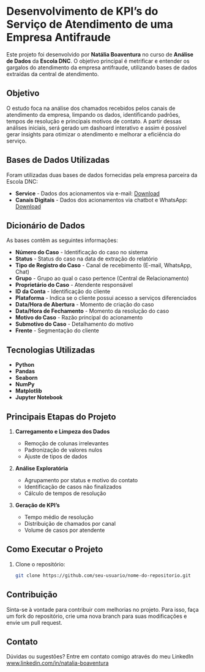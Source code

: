 # Desenvolvimento de KPI’s do Serviço de Atendimento de uma Empresa Antifraude

Este projeto foi desenvolvido por **Natália Boaventura** no curso de **Análise de Dados** da **Escola DNC**. O objetivo principal é metrificar e entender os gargalos do atendimento da empresa antifraude, utilizando bases de dados extraídas da central de atendimento.

## Objetivo

O estudo foca na análise dos chamados recebidos pelos canais de atendimento da empresa, limpando os dados, identificando padrões, tempos de resolução e principais motivos de contato. A partir dessas análises iniciais, será gerado um dashoard interativo e assim é possível gerar insights para otimizar o atendimento e melhorar a eficiência do serviço.

## Bases de Dados Utilizadas

Foram utilizadas duas bases de dados fornecidas pela empresa parceira da Escola DNC:

- **Service** - Dados dos acionamentos via e-mail: [Download](https://docs.google.com/spreadsheets/d/e/2PACX-1vRc4sS3L_giFOxOlpxN-YkAhwx2fcaxYbo3p6DWoHxDLAYzMYOZko5gvVbPt2ejwA/pub?output=xlsx)
- **Canais Digitais** - Dados dos acionamentos via chatbot e WhatsApp: [Download](https://docs.google.com/spreadsheets/d/e/2PACX-1vROZSpSw23dER5fqelnvl0MY62nDC0oEP5P_obZ4bfjsmvOFH5kUd_oaqpzE94jtA/pub?output=xlsx)

## Dicionário de Dados

As bases contêm as seguintes informações:

- **Número do Caso** - Identificação do caso no sistema
- **Status** - Status do caso na data de extração do relatório
- **Tipo de Registro do Caso** - Canal de recebimento (E-mail, WhatsApp, Chat)
- **Grupo** - Grupo ao qual o caso pertence (Central de Relacionamento)
- **Proprietário do Caso** - Atendente responsável
- **ID da Conta** - Identificação do cliente
- **Plataforma** - Indica se o cliente possui acesso a serviços diferenciados
- **Data/Hora de Abertura** - Momento de criação do caso
- **Data/Hora de Fechamento** - Momento da resolução do caso
- **Motivo do Caso** - Razão principal do acionamento
- **Submotivo do Caso** - Detalhamento do motivo
- **Frente** - Segmentação do cliente

## Tecnologias Utilizadas

- **Python**
- **Pandas**
- **Seaborn**
- **NumPy**
- **Matplotlib**
- **Jupyter Notebook**

## Principais Etapas do Projeto

1. **Carregamento e Limpeza dos Dados**
   - Remoção de colunas irrelevantes
   - Padronização de valores nulos
   - Ajuste de tipos de dados

2. **Análise Exploratória**
   - Agrupamento por status e motivo do contato
   - Identificação de casos não finalizados
   - Cálculo de tempos de resolução

3. **Geração de KPI’s**
   - Tempo médio de resolução
   - Distribuição de chamados por canal
   - Volume de casos por atendente

## Como Executar o Projeto

1. Clone o repositório:
   ```bash
   git clone https://github.com/seu-usuario/nome-do-repositorio.git

## Contribuição
Sinta-se à vontade para contribuir com melhorias no projeto. Para isso, faça um fork do repositório, crie uma nova branch para suas modificações e envie um pull request.

## Contato
Dúvidas ou sugestões? Entre em contato comigo através do meu LinkedIn www.linkedin.com/in/natalia-boaventura

